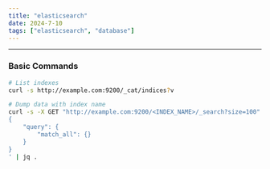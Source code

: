 ```yaml
---
title: "elasticsearch"
date: 2024-7-10
tags: ["elasticsearch", "database"]
---
```


---
### Basic Commands

```bash
# List indexes
curl -s http://example.com:9200/_cat/indices?v
```

```bash
# Dump data with index name
curl -s -X GET "http://example.com:9200/<INDEX_NAME>/_search?size=100" -H 'Content-Type: application/json' -d'
{
    "query": {
        "match_all": {}
    }
}
' | jq .
```

<br>